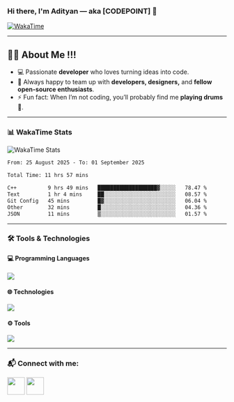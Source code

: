 ### Hi there, I'm Adityan — aka **[CODEPOINT]** 👋  

[![WakaTime](https://wakatime.com/badge/user/6e3a0c30-2bd0-42f4-ab2e-46ad6a870c65.svg)](https://wakatime.com/@6e3a0c30-2bd0-42f4-ab2e-46ad6a870c65)  

---

## 👨‍💻 About Me  !!! 
- 💻 Passionate **developer** who loves turning ideas into code.  
- 👯 Always happy to team up with **developers, designers,** and **fellow open-source enthusiasts**.  
- ⚡ Fun fact: When I’m not coding, you’ll probably find me **playing drums 🥁**.  

---

### 📊 WakaTime Stats

![WakaTime Stats](https://github-readme-stats.vercel.app/api/wakatime?username=6e3a0c30-2bd0-42f4-ab2e-46ad6a870c65&layout=compact&theme=tokyonight)

<!--START_SECTION:waka-->

```txt
From: 25 August 2025 - To: 01 September 2025

Total Time: 11 hrs 57 mins

C++          9 hrs 49 mins   ███████████████████▓░░░░░   78.47 %
Text         1 hr 4 mins     ██░░░░░░░░░░░░░░░░░░░░░░░   08.57 %
Git Config   45 mins         █▓░░░░░░░░░░░░░░░░░░░░░░░   06.04 %
Other        32 mins         █░░░░░░░░░░░░░░░░░░░░░░░░   04.36 %
JSON         11 mins         ▒░░░░░░░░░░░░░░░░░░░░░░░░   01.57 %
```

<!--END_SECTION:waka-->

---

<!-- ### 📈 GitHub Stats

![GitHub Stats](https://github-readme-stats.vercel.app/api?username=AdityanVerma&show_icons=true&theme=tokyonight)
![Top Languages](https://github-readme-stats.vercel.app/api/top-langs/?username=AdityanVerma&layout=compact&theme=tokyonight)

--- -->

### 🛠️ Tools & Technologies

#### 💻 Programming Languages
<p>
<img src="https://skillicons.dev/icons?i=c,cpp,java,python,js" />
</p>

#### 🌐 Technologies
<p>
<img src="https://skillicons.dev/icons?i=html,css,tailwind,react,nodejs,express,mongodb,mysql,rest" />
</p>

#### ⚙️ Tools
<p>
<img src="https://skillicons.dev/icons?i=vscode,sublime,git,github,postman" />
</p>



---

### 📬 Connect with me:

<p align="left">
<a href="https://www.linkedin.com/in/adityan-verma-b09905227/"><img src="https://github.com/gauravghongde/social-icons/blob/master/SVG/White/LinkedIN_white.svg" width="40" padding="20px"/></a>
<a href="https://www.instagram.com/adityan_verma/"><img src="https://github.com/gauravghongde/social-icons/blob/master/SVG/White/Instagram_white.svg" width="40"/></a>
</p>
